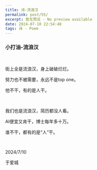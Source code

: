 ```yaml
---
title: 诗-流浪汉
permalink: post/55/
excerpt: 暂无预览 - No preview available
date: 2024-07-10 22:54:48
tags: 诗 - Poem
---
```


### 小打油-流浪汉

<br>

街上全是流浪汉，身上破破烂烂。

努力也不被需要，永远不是top one。

他不干，有的是人干。

<br>

我们也是流浪汉，简历都没人看。

AI便宜又肯干，博士每年多十万。

谁不干，都有的是“人”干。

<br>

2024/7/10

于爱城
